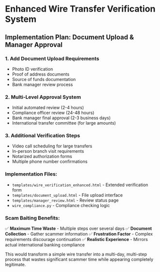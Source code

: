 # Enhanced Wire Transfer Verification System

## Implementation Plan: Document Upload & Manager Approval

### 1. Add Document Upload Requirements
- Photo ID verification
- Proof of address documents  
- Source of funds documentation
- Bank manager review process

### 2. Multi-Level Approval System
- Initial automated review (2-4 hours)
- Compliance officer review (24-48 hours)
- Bank manager final approval (2-3 business days)
- International transfer committee (for large amounts)

### 3. Additional Verification Steps
- Video call scheduling for large transfers
- In-person branch visit requirements
- Notarized authorization forms
- Multiple phone number confirmations

### Implementation Files:
- `templates/wire_verification_enhanced.html` - Extended verification form
- `templates/document_upload.html` - File upload interface
- `templates/manager_review.html` - Review status page
- `wire_compliance.py` - Compliance checking logic

### Scam Baiting Benefits:
✅ **Maximum Time Waste** - Multiple steps over several days
✅ **Document Collection** - Gather scammer information
✅ **Frustration Factor** - Complex requirements discourage continuation
✅ **Realistic Experience** - Mirrors actual international banking compliance

This would transform a simple wire transfer into a multi-day, multi-step process that wastes significant scammer time while appearing completely legitimate.
